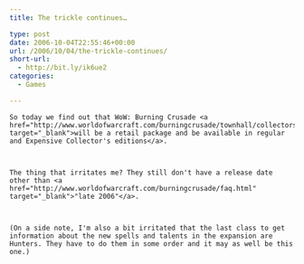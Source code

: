 ```yaml
---
title: The trickle continues…

type: post
date: 2006-10-04T22:55:46+00:00
url: /2006/10/04/the-trickle-continues/
short-url:
  - http://bit.ly/ik6ue2
categories:
  - Games

---
```

<div class='microid-mailto+http:sha1:e5db1b3599104d786d3a23516f4c43c1f143a879'>
  
    So today we find out that WoW: Burning Crusade <a href="http://www.worldofwarcraft.com/burningcrusade/townhall/collectors.html" target="_blank">will be a retail package and be available in regular and Expensive Collector's editions</a>.
  
  
  
    The thing that irritates me? They still don't have a release date other than <a href="http://www.worldofwarcraft.com/burningcrusade/faq.html" target="_blank">"late 2006"</a>.
  
  
  
    (On a side note, I'm also a bit irritated that the last class to get information about the new spells and talents in the expansion are Hunters. They have to do them in some order and it may as well be this one.)
  
